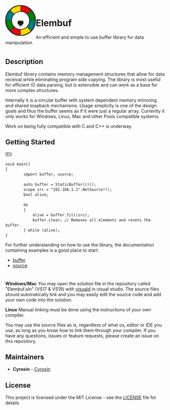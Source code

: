 <img src="logo.png" align="left" height="96" width="96" >

# Elembuf
An efficient and simple to use buffer library for data manipulation.
#

## Description
Elembuf library contains memory management structures that allow for data receival while eliminating
program side copying. The library is most useful for efficient IO data parsing, but is extensible and
can work as a base for more complex structures.

Internally it is a circular buffer with system dependent memory mirroring and shared loopback mechanisms.
Usage simplicity is one of the design goals and thus the buffer seems as if it were just a regular array.
Currently it only works for Windows, Linux, Mac and other Posix compatible systems.

Work on being fully compatible with C and C++ is underway.

## Getting Started

[D]
```
void main()
{
		import buffer, source;

		auto buffer = StaticBuffer!()();
		scope src = "192.168.1.1".NetSource!();
		bool alive;

		do
		{
			alive = buffer.fill(src);
			buffer.clear; // Removes all elements and resets the buffer.
		} while (alive);
}
```

For further understanding on how to use the library, the documentation containing examples is a good place to start: 
* [buffer](https://cyroxin.github.io/Elembuf/buffer.html) <br />
* [source](https://cyroxin.github.io/Elembuf/source.html)



#

<b>Windows/Mac</b>
You may open the solution file in the repository called "Elembuf.sln" (VS17 & VS19) with [visuald](https://github.com/dlang/visuald) in visual studio. The source files should automatically link and you may easily edit the source code and add your own code into the solution.

<b>Linux</b>
Manual linking must be done using the instructions of your own compiler. 

You may use the source files as is, regardless of what os, editor or IDE you use, as long as you know how to link
them through your compiler. If you have any questions, issues or feature requests, please create an issue on this repository.

## Maintainers

* **Cyroxin** - [Cyroxin](https://github.com/cyroxin)

## License

This project is licensed under the MIT License - see the [LICENSE](LICENSE) file for details
